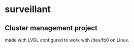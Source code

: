 # surveillant
## Cluster management project
made with LVGL configured to work with /dev/fb0 on Linux.